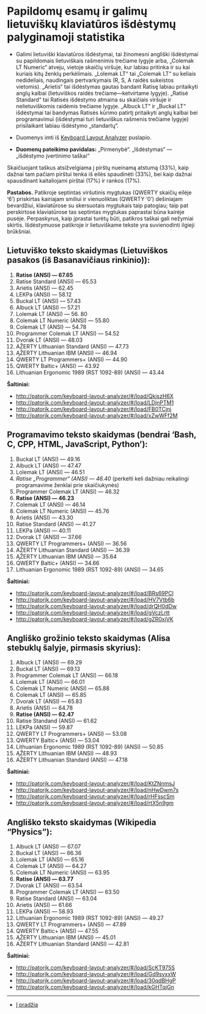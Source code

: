 
# Papildomų esamų ir galimų lietuviškų klaviatūros išdėstymų palyginamoji statistika

+ Galimi lietuviški klaviatūros išdėstymai, tai žinomesni angliški išdėstymai su papildomais lietuviškais rašmenimis trečiame lygyje arba, „Colemak LT Numeric“ atveju, vietoje skaičių viršuje, kur labiau pritinka ir su kai kuriais kitų ženklų perkėlimais. „Lolemak LT“ tai „Colemak LT“ su keliais nedideliais, naudingais pertvarkymais (R, S, A raidės sukeistos vietomis). „Arietis“ tai išdėstymas gautas bandant Ratisę labiau pritaikyti anglų kalbai (lietuviškos raidės trečiame—ketvirtame lygyje). „Ratisė Standard“ tai Ratisės išdėstymo atmaina su skaičiais viršuje ir nelietuviškomis raidėmis trečiame lygyje. „Albuck LT“ ir „Buckal LT“ išdėstymai tai bandymas Ratisės kūrimo patirtį pritaikyti anglų kalbai bei programavimui (išdėstymai turi lietuviškus rašmenis trečiame lygyje) prisilaikant labiau išdėstymo „standartų“.

+ Duomenys imti iš [Keyboard Layout Analyzer](http://patorjk.com/keyboard-layout-analyzer/#/main) puslapio.

+ __Duomenų pateikimo pavidalas:__ „Pirmenybė“. „Išdėstymas“ — „išdėstymo įvertinimo taškai“

Skaičiuojant taškus atsižvelgiama į pirštų nueinamą atstumą (33%), kaip dažnai tam pačiam pirštui tenka iš eilės spaudinėti (33%), bei kaip dažnai spausdinant kaitaliojami pirštai (17%) ir rankos (17%).

__Pastabos.__ Patikroje septintas viršutinis mygtukas (QWERTY skaičių eilėje ‘6’) priskirtas kairiajam smiliui ir vienuoliktas (QWERTY ‘0’) dešiniajam bevardžiui, klaviatūrose su skersuotais mygtukais taip patogiau; taip pat perskirtose klaviatūrose tas septintas mygtukas paprastai būna kairėje pusėje. Perpaskyrus, kaip įprastai turėtų būti, patikros taškai gali nežymiai skirtis. Išdėstymuose patikroje ir lietuviškame tekste yra suvienodinti ilgieji brūkšniai.

## Lietuviško teksto skaidymas (Lietuviškos pasakos (iš Basanavičiaus rinkinio)):

1. __Ratise (ANSI) — 67.65__
2. Ratise Standard (ANSI) — 65.53
3. Arietis (ANSI) — 62.45
4. LEKPa (ANSI) — 58.12
5. Buckal LT (ANSI) — 57.43
6. Albuck LT (ANSI) — 57.21
7. Lolemak LT (ANSI) — 56. 80
8. Colemak LT Numeric (ANSI) — 55.80
9. Colemak LT (ANSI) — 54.78
10. Programmer Colemak LT (ANSI) — 54.52
11. Dvorak LT (ANSI) — 48.03
12. AŽERTY Lithuanian Standard (ANSI) — 47.73
13. ĄŽERTY Lithuanian IBM (ANSI) — 46.94
14. QWERTY LT Programmers+ (ANSI) — 44.90
15. QWERTY Baltic+ (ANSI) — 43.92
16. Lithuanian Ergonomic 1989 (RST 1092-89) (ANSI) — 43.44

__Šaltiniai:__

+ http://patorjk.com/keyboard-layout-analyzer/#/load/QkjszH6X
+ http://patorjk.com/keyboard-layout-analyzer/#/load/LDjnPTM1
+ http://patorjk.com/keyboard-layout-analyzer/#/load/FB0TCjnj
+ http://patorjk.com/keyboard-layout-analyzer/#/load/xZwWFf2M

## Programavimo teksto skaidymas (bendrai ‘Bash, C, CPP, HTML, JavaScript, Python’):

1. Buckal LT (ANSI) — 49.16
2. Albuck LT (ANSI) — 47.47
3. Lolemak LT (ANSI) — 46.51
4. _Ratise „Programmer“ (ANSI) — 46.40_ (perkelti keli dažniau reikalingi programavime ženklai prie skaičiukynės)
5. Programmer Colemak LT (ANSI) — 46.32
6. __Ratise (ANSI) — 46.23__
7. Colemak LT (ANSI) — 46.14
8. Colemak LT Numeric (ANSI) — 45.76
9. Arietis (ANSI) — 43.30
10. Ratise Standard (ANSI) — 41.27
11. LEKPa (ANSI) — 40.11
12. Dvorak LT (ANSI) — 37.66
13. QWERTY LT Programmers+ (ANSI) — 36.56
14. AŽERTY Lithuanian Standard (ANSI) — 36.39
15. ĄŽERTY Lithuanian IBM (ANSI) — 35.64
16. QWERTY Baltic+ (ANSI) — 34.66
17. Lithuanian Ergonomic 1989 (RST 1092-89) (ANSI) — 34.65

__Šaltiniai:__

+ http://patorjk.com/keyboard-layout-analyzer/#/load/BRs69PCl
+ http://patorjk.com/keyboard-layout-analyzer/#/load/HV7Vtb6b
+ http://patorjk.com/keyboard-layout-analyzer/#/load/drQH0dDw
+ http://patorjk.com/keyboard-layout-analyzer/#/load/gVczLrtt
+ http://patorjk.com/keyboard-layout-analyzer/#/load/gZR0xjVK

## Angliško grožinio teksto skaidymas (Alisa stebuklų šalyje, pirmasis skyrius):

1. Albuck LT (ANSI) — 69.29
2. Buckal LT (ANSI) — 69.13
3. Programmer Colemak LT (ANSI) — 66.18
4. Lolemak LT (ANSI) — 66.01
5. Colemak LT Numeric (ANSI) — 65.88
6. Colemak LT (ANSI) — 65.85
7. Dvorak LT (ANSI) — 65.83
8. Arietis (ANSI) — 64.78
9. __Ratise (ANSI) — 62.47__
10. Ratise Standand (ANSI) — 61.62
11. LEKPa (ANSI) — 59.87
12. QWERTY LT Programmers+ (ANSI) — 53.08
13. QWERTY Baltic+ (ANSI) — 53.04
14. Lithuanian Ergonomic 1989 (RST 1092-89) (ANSI) — 50.85
15. ĄŽERTY Lithuanian IBM (ANSI) — 48.93
16. AŽERTY Lithuanian Standard (ANSI) — 47.18

__Šaltiniai:__

+ http://patorjk.com/keyboard-layout-analyzer/#/load/KtZNnmsJ
+ http://patorjk.com/keyboard-layout-analyzer/#/load/nHwDwm7s
+ http://patorjk.com/keyboard-layout-analyzer/#/load/rHFsscSm
+ http://patorjk.com/keyboard-layout-analyzer/#/load/rtX5n9gm

## Angliško teksto skaidymas (Wikipedia “Physics”):

1. Albuck LT (ANSI) — 67.07
2. Buckal LT (ANSI) — 66.36
3. Lolemak LT (ANSI) — 65.16
4. Colemak LT (ANSI) — 64.27
5. Colemak LT Numeric (ANSI) — 63.95
6. __Ratise (ANSI) — 63.77__
7. Dvorak LT (ANSI) — 63.54
8. Programmer Colemak LT (ANSI) — 63.50
9. Ratise Standard (ANSI) — 63.04
10. Arietis (ANSI) — 61.66
11. LEKPa (ANSI) — 58.93
12. Lithuanian Ergonomic 1989 (RST 1092-89) (ANSI) — 49.27
13. QWERTY LT Programmers+ (ANSI) — 47.89
14. QWERTY Baltic+ (ANSI) — 47.55
15. ĄŽERTY Lithuanian IBM (ANSI) — 45.01
16. AŽERTY Lithuanian Standard (ANSI) — 42.81

__Šaltiniai:__

+ http://patorjk.com/keyboard-layout-analyzer/#/load/ScKT975S
+ http://patorjk.com/keyboard-layout-analyzer/#/load/Gd9svxxW
+ http://patorjk.com/keyboard-layout-analyzer/#/load/30qdBHgP
+ http://patorjk.com/keyboard-layout-analyzer/#/load/kGHTqjGn

-----------------------------------------

+ [Į pradžią](../README.md)


